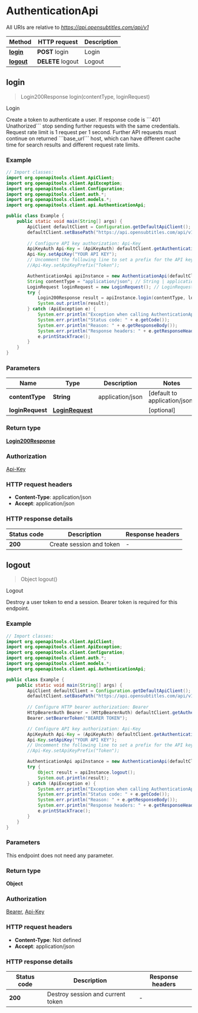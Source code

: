 # AuthenticationApi

All URIs are relative to *https://api.opensubtitles.com/api/v1*

| Method | HTTP request | Description |
|------------- | ------------- | -------------|
| [**login**](AuthenticationApi.md#login) | **POST** login | Login |
| [**logout**](AuthenticationApi.md#logout) | **DELETE** logout | Logout |



## login

> Login200Response login(contentType, loginRequest)

Login

Create a token to authenticate a user. If response code is &#x60;&#x60;&#x60;401 Unathorized&#x60;&#x60;&#x60; stop sending further requests with the same credentials.  Request rate limit is 1 request per 1 second.  Further API requests must continue on returned &#x60;&#x60;&#x60;base_url&#x60;&#x60;&#x60; host, which can have different cache time for search results and different request rate limits.

### Example

```java
// Import classes:
import org.openapitools.client.ApiClient;
import org.openapitools.client.ApiException;
import org.openapitools.client.Configuration;
import org.openapitools.client.auth.*;
import org.openapitools.client.models.*;
import org.openapitools.client.api.AuthenticationApi;

public class Example {
    public static void main(String[] args) {
        ApiClient defaultClient = Configuration.getDefaultApiClient();
        defaultClient.setBasePath("https://api.opensubtitles.com/api/v1");
        
        // Configure API key authorization: Api-Key
        ApiKeyAuth Api-Key = (ApiKeyAuth) defaultClient.getAuthentication("Api-Key");
        Api-Key.setApiKey("YOUR API KEY");
        // Uncomment the following line to set a prefix for the API key, e.g. "Token" (defaults to null)
        //Api-Key.setApiKeyPrefix("Token");

        AuthenticationApi apiInstance = new AuthenticationApi(defaultClient);
        String contentType = "application/json"; // String | application/json
        LoginRequest loginRequest = new LoginRequest(); // LoginRequest | 
        try {
            Login200Response result = apiInstance.login(contentType, loginRequest);
            System.out.println(result);
        } catch (ApiException e) {
            System.err.println("Exception when calling AuthenticationApi#login");
            System.err.println("Status code: " + e.getCode());
            System.err.println("Reason: " + e.getResponseBody());
            System.err.println("Response headers: " + e.getResponseHeaders());
            e.printStackTrace();
        }
    }
}
```

### Parameters


| Name | Type | Description  | Notes |
|------------- | ------------- | ------------- | -------------|
| **contentType** | **String**| application/json | [default to application/json] |
| **loginRequest** | [**LoginRequest**](LoginRequest.md)|  | [optional] |

### Return type

[**Login200Response**](Login200Response.md)

### Authorization

[Api-Key](../README.md#Api-Key)

### HTTP request headers

- **Content-Type**: application/json
- **Accept**: application/json


### HTTP response details
| Status code | Description | Response headers |
|-------------|-------------|------------------|
| **200** | Create session and token |  -  |


## logout

> Object logout()

Logout

Destroy a user token to end a session. Bearer token is required for this endpoint.

### Example

```java
// Import classes:
import org.openapitools.client.ApiClient;
import org.openapitools.client.ApiException;
import org.openapitools.client.Configuration;
import org.openapitools.client.auth.*;
import org.openapitools.client.models.*;
import org.openapitools.client.api.AuthenticationApi;

public class Example {
    public static void main(String[] args) {
        ApiClient defaultClient = Configuration.getDefaultApiClient();
        defaultClient.setBasePath("https://api.opensubtitles.com/api/v1");
        
        // Configure HTTP bearer authorization: Bearer
        HttpBearerAuth Bearer = (HttpBearerAuth) defaultClient.getAuthentication("Bearer");
        Bearer.setBearerToken("BEARER TOKEN");

        // Configure API key authorization: Api-Key
        ApiKeyAuth Api-Key = (ApiKeyAuth) defaultClient.getAuthentication("Api-Key");
        Api-Key.setApiKey("YOUR API KEY");
        // Uncomment the following line to set a prefix for the API key, e.g. "Token" (defaults to null)
        //Api-Key.setApiKeyPrefix("Token");

        AuthenticationApi apiInstance = new AuthenticationApi(defaultClient);
        try {
            Object result = apiInstance.logout();
            System.out.println(result);
        } catch (ApiException e) {
            System.err.println("Exception when calling AuthenticationApi#logout");
            System.err.println("Status code: " + e.getCode());
            System.err.println("Reason: " + e.getResponseBody());
            System.err.println("Response headers: " + e.getResponseHeaders());
            e.printStackTrace();
        }
    }
}
```

### Parameters

This endpoint does not need any parameter.

### Return type

**Object**

### Authorization

[Bearer](../README.md#Bearer), [Api-Key](../README.md#Api-Key)

### HTTP request headers

- **Content-Type**: Not defined
- **Accept**: application/json


### HTTP response details
| Status code | Description | Response headers |
|-------------|-------------|------------------|
| **200** | Destroy session and current token |  -  |

